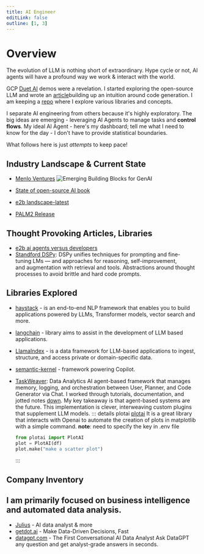 ```yaml
---
title: AI Engineer
editLink: false
outline: [1, 3]
---
```


# Overview

The evolution of LLM is nothing short of extraordinary. Hype cycle or not, AI agents will have a profound way we work & interact with the world.

GCP [Duet AI](https://cloud.google.com/bigquery/docs/write-sql-duet-ai) demos were a revelation. I started exploring the open-source LLM and wrote an [article](https://medium.com/@garzia.luke/developing-intuition-around-llm-code-assistants-via-open-source-models-afb0a1152240)building up an intuition around code generation. I am keeping a [repo](https://github.com/lgarzia/llm_apps_experimenting) where I explore various libraries and concepts.

I separate AI engineering from others because it's highly exploratory. The big ideas are emerging - leveraging AI Agents to manage tasks and **control flows**. My ideal AI Agent - here's my dashboard; tell me what I need to know for the day - I don't have to provide statistical boundaries.

What follows here is just _attempts_ to keep pace!

## Industry Landscape & Current State

- [Menlo Ventures](https://menlovc.com/perspective/the-modern-ai-stack-design-principles-for-the-future-of-enterprise-ai-architectures)
  ![Emerging Building Blocks for GenAI](https://menlovc.com/wp-content/uploads/2024/01/modern_ai_stack-market_map-011724-scaled.webp)

- [State of open-source AI book](https://book.premai.io/state-of-open-source-ai/)
- [e2b landscape-latest](https://raw.githubusercontent.com/e2b-dev/awesome-ai-agents/main/assets/landscape-latest.png)
- [PALM2 Release](https://www.youtube.com/watch?v=WF4xjKgU8r0)

## Thought Provoking Articles, Libraries

- [e2b ai agents versus developers](https://e2b.dev/blog/the-state-of-ai-agents-reliability-sdks-benchmarking-and-market-trends?ref=ai-agents-vs-developers)
- [Standford DSPy](https://github.com/stanfordnlp/dspy): DSPy unifies techniques for prompting and fine-tuning LMs — and approaches for reasoning, self-improvement, and augmentation with retrieval and tools. Abstractions around thought processes to avoid brittle and hard code prompts.

## Libraries Explored

- [haystack](https://github.com/deepset-ai/haystack) - is an end-to-end NLP framework that enables you to build applications powered by LLMs, Transformer models, vector search and more.
- [langchain](https://github.com/langchain-ai/langchain) - library aims to assist in the development of LLM based applications.
- [LlamaIndex](https://www.llamaindex.ai/) - is a data framework for LLM-based applications to ingest, structure, and access private or domain-specific data.
- [semantic-kernel](https://learn.microsoft.com/en-us/semantic-kernel/overview/) - framework powering Copilot.
- [TaskWeaver](https://microsoft.github.io/TaskWeaver/): Data Analytics AI agent-based framework that manages memory, logging, and orchestration between User, Planner, and Code Generator via Chat. I worked through tutorials, documentation, and jotted notes [down](https://github.com/lgarzia/library_explorations/tree/main/TaskWeaver). My key takeaway is that agent-based systems are the future. This implementation is clever, interweaving custom plugins that supplement LLM models.
  ::: details plotai
  [plotai](https://github.com/mljar/plotai) It is a great library that interacts with Openai to automate the creation of plots in matplotlib with a simple command.
  **note**: need to specify the key in .env file

  ```python
  from plotai import PlotAI
  plot = PlotAI(df)
  plot.make("make a scatter plot")
  ```

  :::

## Company Inventory

## I am primarily focused on business intelligence and automated data analysis.

- [Julius](https://julius.ai/) - AI data analyst & more
- [getdot.ai](https://www.getdot.ai/) - Make Data-Driven Decisions, Fast
- [datagpt.com](https://datagpt.com/) - The First Conversational AI Data Analyst
  Ask DataGPT any question and get analyst-grade answers in seconds.
